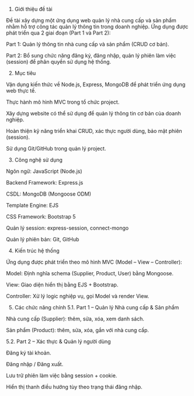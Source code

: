 1. Giới thiệu đề tài

Đề tài xây dựng một ứng dụng web quản lý nhà cung cấp và sản phẩm nhằm hỗ trợ công tác quản lý thông tin trong doanh nghiệp.
Ứng dụng được phát triển qua 2 giai đoạn (Part 1 và Part 2):

Part 1: Quản lý thông tin nhà cung cấp và sản phẩm (CRUD cơ bản).

Part 2: Bổ sung chức năng đăng ký, đăng nhập, quản lý phiên làm việc (session) để phân quyền sử dụng hệ thống.

2. Mục tiêu

Vận dụng kiến thức về Node.js, Express, MongoDB để phát triển ứng dụng web thực tế.

Thực hành mô hình MVC trong tổ chức project.

Xây dựng website có thể sử dụng để quản lý thông tin cơ bản của doanh nghiệp.

Hoàn thiện kỹ năng triển khai CRUD, xác thực người dùng, bảo mật phiên (session).

Sử dụng Git/GitHub trong quản lý project.

3. Công nghệ sử dụng

Ngôn ngữ: JavaScript (Node.js)

Backend Framework: Express.js

CSDL: MongoDB (Mongoose ODM)

Template Engine: EJS

CSS Framework: Bootstrap 5

Quản lý session: express-session, connect-mongo

Quản lý phiên bản: Git, GitHub

4. Kiến trúc hệ thống

Ứng dụng được phát triển theo mô hình MVC (Model – View – Controller):

Model: Định nghĩa schema (Supplier, Product, User) bằng Mongoose.

View: Giao diện hiển thị bằng EJS + Bootstrap.

Controller: Xử lý logic nghiệp vụ, gọi Model và render View.

5. Các chức năng chính
5.1. Part 1 – Quản lý Nhà cung cấp & Sản phẩm

Nhà cung cấp (Supplier): thêm, sửa, xóa, xem danh sách.

Sản phẩm (Product): thêm, sửa, xóa, gắn với nhà cung cấp.

5.2. Part 2 – Xác thực & Quản lý người dùng

Đăng ký tài khoản.

Đăng nhập / Đăng xuất.

Lưu trữ phiên làm việc bằng session + cookie.

Hiển thị thanh điều hướng tùy theo trạng thái đăng nhập.
